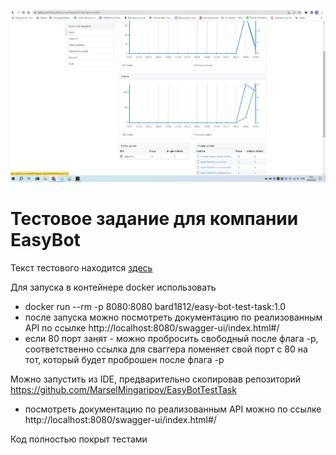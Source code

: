 ![Наверное, лучшая рекомендация выполненного тестового задания для вакансии с более чем 400 откликами](статистика.PNG)
# Тестовое задание для компании EasyBot
 
Текст тестового находится [здесь](https://www.dropbox.com/s/zpvfea8nz3wqtit/java_test.pdf?dl=0)

Для запуска в контейнере docker использовать 
+ docker run --rm -p 8080:8080 bard1812/easy-bot-test-task:1.0
+ после запуска можно посмотреть документацию по реализованным API по ссылке http://localhost:8080/swagger-ui/index.html#/
+ если 80 порт занят - можно пробросить свободный после флага -р, соответственно ссылка для сваггера поменяет свой порт с 80 на тот, который будет проброшен после флага -р

Можно запустить из IDE, предварительно скопировав репозиторий https://github.com/MarselMingaripov/EasyBotTestTask
+ посмотреть документацию по реализованным API можно по ссылке http://localhost:8080/swagger-ui/index.html#/

Код полностью покрыт тестами
